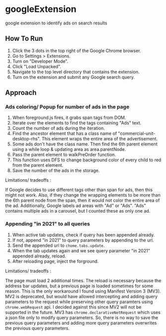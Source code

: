 # googleExtension
google extension to identify ads on search results

## How To Run
1. Click the 3 dots in the top right of the Google Chrome browser.
2. Go to Settings > Extensions.
3. Turn on "Developer Mode".
4. Click "Load Unpacked".
5. Navigate to the top level directory that contains the extension.
6. Turn on the extension and submit any Google search query.

## Approach
### Ads coloring/ Popup for number of ads in the page
1. When foreground.js fires, it grabs span tags from DOM.
2. Iterate over the elements to find the tags containing "Ads" text.
3. Count the number of ads during the iteration.
4. Find the ancestor element that has a class name of "commercial-unit-desktop-rhs". This element wraps the entire area of the advertisement.
5. Some ads don't have the class name. Then find the 6th parent element using a while loop & updating area as area.parentNode.
6. Pass the parent element to walkPreOrder function.
7. This function uses DFS to change background color of every child to red from the parent element.
8. Save the number of the ads in the storage.

Limitations/ tradeoffs : 

If Google decides to use different tags other than span for ads, then this might not work. Also, if they change the wrapping elements to be more than the 6th parent node from the span, then it would not color the entire area of the ad. Additionally, Google labels ad areas with "Ad" or "Ads". "Ads" contains multiple ads in a carousel, but I counted these as only one ad.

### Appending "in 2021" to all queries
1. When active tab updates, check if query has been appended already.
2. If not, append "in 2021" to query parameters by appending to the url.
3. Send the appended url to `chome.tabs.update`.
4. When the tab updates again and we see query parameter "in 2021" appended already, reload.
5. After reloading page, inject the forground.

Limitations/ tradeoffs :

The page must load 2 additional times. The reload is necessary because the address bar updates, but a previous page is loaded sometimes for some reason. This is the only workaround I found using Manifest Version 3 (MV3). MV2 is deprecated, but would have allowed intercepting and adding query parameters to the request while preserving other query paramters using `chrome.webRequest` api. I decided against this since MV2 will not be supported in the future. MV3 has `chrome.declarativeNetRequest` which uses a json file only to modify query parameters. So, there is no way to save the previous query parameters and adding more query parameters overwrites the previous query parameters.
